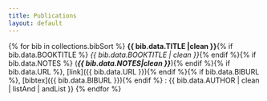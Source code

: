 ```yaml
---
title: Publications
layout: default
---
```


{% for bib in collections.bibSort %}
**{{ bib.data.TITLE |clean }}**{% if bib.data.BOOKTITLE %} *{{ bib.data.BOOKTITLE | clean }}*{% endif %}{% if bib.data.NOTES %} (_**{{ bib.data.NOTES|clean }}**_){% endif %}{% if bib.data.URL %}, [link]({{ bib.data.URL }}){% endif %}{% if bib.data.BIBURL %}, [bibtex]({{ bib.data.BIBURL }}){% endif %}
:   {{ bib.data.AUTHOR | clean | listAnd | andList }}
{% endfor %}
